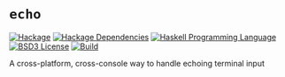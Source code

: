 # `echo`
[![Hackage](https://img.shields.io/hackage/v/echo.svg)][Hackage: echo]
[![Hackage Dependencies](https://img.shields.io/hackage-deps/v/echo.svg)](http://packdeps.haskellers.com/reverse/echo)
[![Haskell Programming Language](https://img.shields.io/badge/language-Haskell-blue.svg)][Haskell.org]
[![BSD3 License](http://img.shields.io/badge/license-BSD3-brightgreen.svg)][tl;dr Legal: BSD3]
[![Build](https://img.shields.io/travis/RyanGlScott/echo.svg)](https://travis-ci.org/RyanGlScott/echo)

[Hackage: echo]:
  http://hackage.haskell.org/package/echo
  "text-show package on Hackage"
[Haskell.org]:
  http://www.haskell.org
  "The Haskell Programming Language"
[tl;dr Legal: BSD3]:
  https://tldrlegal.com/license/bsd-3-clause-license-%28revised%29
  "BSD 3-Clause License (Revised)"

A cross-platform, cross-console way to handle echoing terminal input

